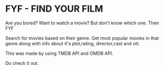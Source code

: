 # FYF - FIND YOUR FILM

Are you bored? 
Want to watch a movie?
But don't know which one.
Then 
FYF 

Search for movies based on their genre.
Get most popular movies in that genre along with info about it's plot,rating, director,cast and ott.

This was made by using TMDB API and OMDB API.

Do check it out.